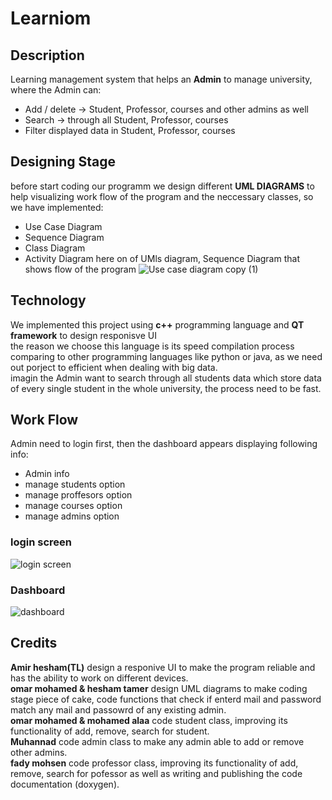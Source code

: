 # Learniom
## Description
Learning management system that helps an **Admin** to manage university,
where the Admin can:
- Add / delete -> Student, Professor, courses and other admins as well
- Search -> through all Student, Professor, courses
- Filter displayed data in Student, Professor, courses <br />
## Designing Stage
before start coding our programm we design different **UML DIAGRAMS** to help visualizing work flow of the program and the neccessary classes, so we have implemented:
- Use Case Diagram
- Sequence Diagram
- Class Diagram
- Activity Diagram
here on of UMls diagram, Sequence Diagram that shows flow of the program
![Use case diagram copy (1)](https://user-images.githubusercontent.com/117366528/210100749-cdbd7117-2cde-4955-8fe7-237ae69362d5.png)

## Technology
We implemented this project using **c++** programming language and **QT framework** to design responisve UI <br/>
the reason we choose this language is its speed compilation process comparing to other programming languages like python or java, as we need out porject to efficient 
when dealing with big data.<br/>
imagin the Admin want to search through all students data which store data of every single student in the whole university, the process need
to be fast. 
## Work Flow
Admin need to login first, then the dashboard appears displaying following info:
- Admin info
- manage students option
- manage proffesors option
- manage courses option
- manage admins option<br/>

### login screen
![login screen](https://user-images.githubusercontent.com/117366528/210101028-64d21c11-8272-476b-9363-a01dd24760b0.png)
### Dashboard
![dashboard](https://user-images.githubusercontent.com/117366528/210101238-7b1e3a11-4a98-4ca4-8c2b-20ec262ec5e0.png)

## Credits
**Amir hesham(TL)** design a responive UI to make the program reliable and has the ability to work on different devices.<br/>
**omar mohamed & hesham tamer** design UML diagrams to make coding stage piece of cake, code functions that check if enterd mail and password match any mail and 
passowrd of any existing admin.<br/> 
**omar mohamed & mohamed alaa** code student class, improving its functionality of add, remove, search for student.<br/>
**Muhannad** code admin class to make any admin able to add or remove other admins.<br/>
**fady mohsen** code professor class, improving its functionality of add, remove, search for pofessor as well as writing and publishing the code documentation (doxygen).<br/> 
